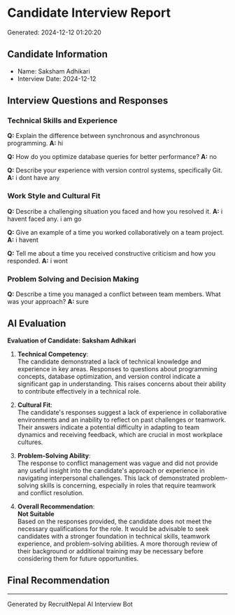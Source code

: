 # Candidate Interview Report
Generated: 2024-12-12 01:20:20

## Candidate Information
- Name: Saksham Adhikari 
- Interview Date: 2024-12-12

## Interview Questions and Responses

### Technical Skills and Experience

**Q:** Explain the difference between synchronous and asynchronous programming.
**A:** hi 

**Q:** How do you optimize database queries for better performance?
**A:** no 

**Q:** Describe your experience with version control systems, specifically Git.
**A:** i dont have any 

### Work Style and Cultural Fit

**Q:** Describe a challenging situation you faced and how you resolved it.
**A:** i havent faced any. i am go 

**Q:** Give an example of a time you worked collaboratively on a team project.
**A:** i havent 

**Q:** Tell me about a time you received constructive criticism and how you responded.
**A:** i wont 

### Problem Solving and Decision Making

**Q:** Describe a time you managed a conflict between team members. What was your approach?
**A:** sure 


## AI Evaluation
**Evaluation of Candidate: Saksham Adhikari**

1. **Technical Competency**:  
   The candidate demonstrated a lack of technical knowledge and experience in key areas. Responses to questions about programming concepts, database optimization, and version control indicate a significant gap in understanding. This raises concerns about their ability to contribute effectively in a technical role.

2. **Cultural Fit**:  
   The candidate's responses suggest a lack of experience in collaborative environments and an inability to reflect on past challenges or teamwork. Their answers indicate a potential difficulty in adapting to team dynamics and receiving feedback, which are crucial in most workplace cultures.

3. **Problem-Solving Ability**:  
   The response to conflict management was vague and did not provide any useful insight into the candidate's approach or experience in navigating interpersonal challenges. This lack of demonstrated problem-solving skills is concerning, especially in roles that require teamwork and conflict resolution.

4. **Overall Recommendation**:  
   **Not Suitable**  
   Based on the responses provided, the candidate does not meet the necessary qualifications for the role. It would be advisable to seek candidates with a stronger foundation in technical skills, teamwork experience, and problem-solving abilities. A more thorough review of their background or additional training may be necessary before considering them for future opportunities.

## Final Recommendation


---
Generated by RecruitNepal AI Interview Bot
